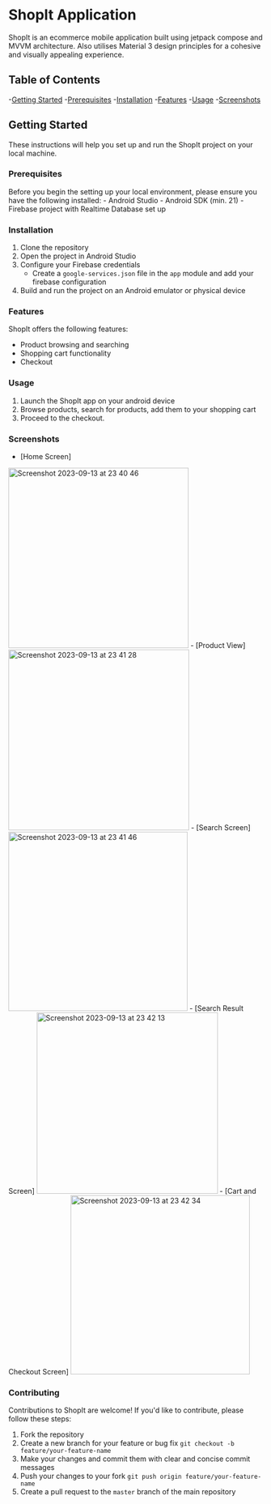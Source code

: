 # ShopIt Application

ShopIt is an ecommerce mobile application built using jetpack compose and MVVM architecture.
Also utilises Material 3 design principles for a cohesive and visually appealing experience.


## Table of Contents
-[Getting Started](#getting-started)
    -[Prerequisites](#prerequisites)
    -[Installation](#installation)
-[Features](#features)
-[Usage](#usage)
-[Screenshots](#screenshots)



## Getting Started

These instructions will help you set up and run the ShopIt project on your local machine.

### Prerequisites
Before you begin the setting up your local environment, please ensure you have the following installed:
    - Android Studio
    - Android SDK (min. 21)
    - Firebase project with Realtime Database set up

### Installation
1. Clone the repository
2. Open the project in Android Studio
3. Configure your Firebase credentials
    - Create a `google-services.json` file in the `app` module and add your firebase configuration
4. Build and run the project on an Android emulator or physical device

### Features
ShopIt offers the following features:
- Product browsing and searching
- Shopping cart functionality
- Checkout 

### Usage
1. Launch the ShopIt app on your android device
2. Browse products, search for products, add them to your shopping cart
3. Proceed to the checkout.

### Screenshots
- [Home Screen]
<img width="356" alt="Screenshot 2023-09-13 at 23 40 46" src="https://github.com/davidMorekwa/ShopIt/assets/70270638/73aa156f-4d1e-4548-80fa-4dcb3bf2e217">
- [Product View]
<img width="357" alt="Screenshot 2023-09-13 at 23 41 28" src="https://github.com/davidMorekwa/ShopIt/assets/70270638/11b850c8-b7b4-4cad-82cb-00c58f1d175d">
- [Search Screen]
<img width="354" alt="Screenshot 2023-09-13 at 23 41 46" src="https://github.com/davidMorekwa/ShopIt/assets/70270638/8349a56f-6a35-4831-969b-13a842d54d79">
- [Search Result Screen]
<img width="358" alt="Screenshot 2023-09-13 at 23 42 13" src="https://github.com/davidMorekwa/ShopIt/assets/70270638/13b2adf5-07f9-4257-9ab7-96db6c3147f4">
- [Cart and Checkout Screen]
<img width="354" alt="Screenshot 2023-09-13 at 23 42 34" src="https://github.com/davidMorekwa/ShopIt/assets/70270638/f941b461-47e7-4052-9f63-036c2554f8bb">


### Contributing
Contributions to ShopIt are welcome! If you'd like to contribute, please follow these steps:
1. Fork the repository
2. Create a new branch for your feature or bug fix `git checkout -b feature/your-feature-name`
3. Make your changes and commit them with clear and concise commit messages
4. Push your changes to your fork `git push origin feature/your-feature-name`
5. Create a pull request to the `master` branch of the main repository
